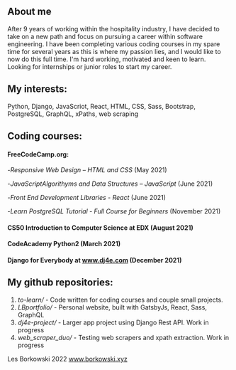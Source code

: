 ## About me
After 9 years of working within the hospitality industry, I have decided to take on a new path and focus on pursuing a career within software engineering. 
I have been completing various coding courses in my spare time for several years as this is where my passion lies, and I would like to now do this full time. 
I'm hard working, motivated and keen to learn. 
Looking for internships or junior roles to start my career.

## My interests:
Python, Django, JavaScriot, React, HTML, CSS, Sass, Bootstrap, PostgreSQL, GraphQL, xPaths, web scraping


## Coding courses:

#### FreeCodeCamp.org:
-*Responsive Web Design – HTML and CSS* (May 2021)

-*JavaScriptAlgorithyms and Data Structures – JavaScript* (June 2021)

-*Front End Development Libraries - React* (June 2021)

-*Learn PostgreSQL Tutorial - Full Course for Beginners* (November 2021)
 
 
#### CS50 Introduction to Computer Science at EDX (August 2021)
#### CodeAcademy Python2 (March 2021)
#### Django for Everybody at www.dj4e.com (December 2021)

## My github repositories:
1. *to-learn/* - Code written for coding courses and couple small projects.
2. *LBportfolio/* - Personal website, built with GatsbyJs, React, Sass, GraphQL
3. *dj4e-project/* - Larger app project using Django Rest API. Work in progress
4. *web_scraper_duo/* - Testing web scrapers and xpath extraction. Work in progress

Les Borkowski 2022 www.borkowski.xyz

